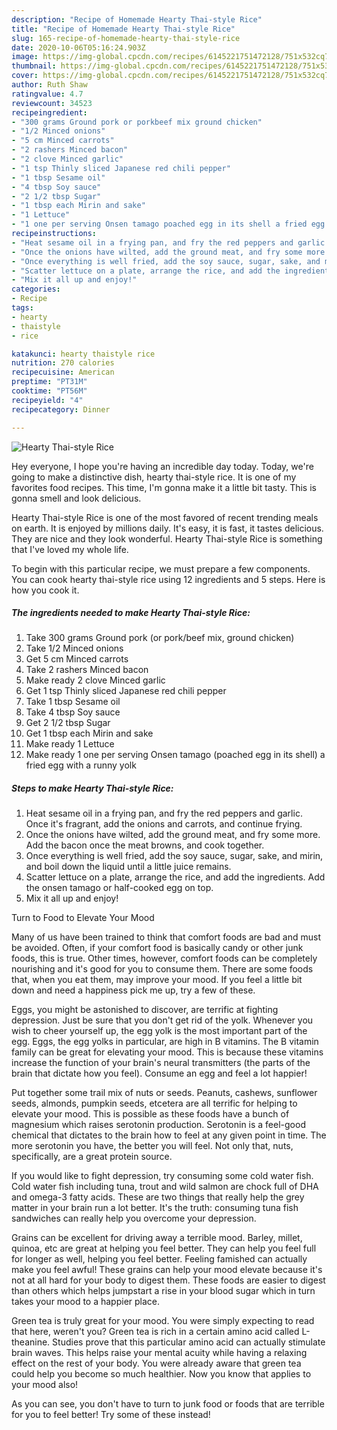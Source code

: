 ```yaml
---
description: "Recipe of Homemade Hearty Thai-style Rice"
title: "Recipe of Homemade Hearty Thai-style Rice"
slug: 165-recipe-of-homemade-hearty-thai-style-rice
date: 2020-10-06T05:16:24.903Z
image: https://img-global.cpcdn.com/recipes/6145221751472128/751x532cq70/hearty-thai-style-rice-recipe-main-photo.jpg
thumbnail: https://img-global.cpcdn.com/recipes/6145221751472128/751x532cq70/hearty-thai-style-rice-recipe-main-photo.jpg
cover: https://img-global.cpcdn.com/recipes/6145221751472128/751x532cq70/hearty-thai-style-rice-recipe-main-photo.jpg
author: Ruth Shaw
ratingvalue: 4.7
reviewcount: 34523
recipeingredient:
- "300 grams Ground pork or porkbeef mix ground chicken"
- "1/2 Minced onions"
- "5 cm Minced carrots"
- "2 rashers Minced bacon"
- "2 clove Minced garlic"
- "1 tsp Thinly sliced Japanese red chili pepper"
- "1 tbsp Sesame oil"
- "4 tbsp Soy sauce"
- "2 1/2 tbsp Sugar"
- "1 tbsp each Mirin and sake"
- "1 Lettuce"
- "1 one per serving Onsen tamago poached egg in its shell a fried egg with a runny yolk"
recipeinstructions:
- "Heat sesame oil in a frying pan, and fry the red peppers and garlic. Once it&#39;s fragrant, add the onions and carrots, and continue frying."
- "Once the onions have wilted, add the ground meat, and fry some more. Add the bacon once the meat browns, and cook together."
- "Once everything is well fried, add the soy sauce, sugar, sake, and mirin, and boil down the liquid until a little juice remains."
- "Scatter lettuce on a plate, arrange the rice, and add the ingredients. Add the onsen tamago or half-cooked egg on top."
- "Mix it all up and enjoy!"
categories:
- Recipe
tags:
- hearty
- thaistyle
- rice

katakunci: hearty thaistyle rice 
nutrition: 270 calories
recipecuisine: American
preptime: "PT31M"
cooktime: "PT56M"
recipeyield: "4"
recipecategory: Dinner

---
```



![Hearty Thai-style Rice](https://img-global.cpcdn.com/recipes/6145221751472128/751x532cq70/hearty-thai-style-rice-recipe-main-photo.jpg)

Hey everyone, I hope you're having an incredible day today. Today, we're going to make a distinctive dish, hearty thai-style rice. It is one of my favorites food recipes. This time, I'm gonna make it a little bit tasty. This is gonna smell and look delicious.



Hearty Thai-style Rice is one of the most favored of recent trending meals on earth. It is enjoyed by millions daily. It's easy, it is fast, it tastes delicious. They are nice and they look wonderful. Hearty Thai-style Rice is something that I've loved my whole life.


To begin with this particular recipe, we must prepare a few components. You can cook hearty thai-style rice using 12 ingredients and 5 steps. Here is how you cook it.

<!--inarticleads1-->

##### The ingredients needed to make Hearty Thai-style Rice:

1. Take 300 grams Ground pork (or pork/beef mix, ground chicken)
1. Take 1/2 Minced onions
1. Get 5 cm Minced carrots
1. Take 2 rashers Minced bacon
1. Make ready 2 clove Minced garlic
1. Get 1 tsp Thinly sliced Japanese red chili pepper
1. Take 1 tbsp Sesame oil
1. Take 4 tbsp Soy sauce
1. Get 2 1/2 tbsp Sugar
1. Get 1 tbsp each Mirin and sake
1. Make ready 1 Lettuce
1. Make ready 1 one per serving Onsen tamago (poached egg in its shell) a fried egg with a runny yolk




<!--inarticleads2-->

##### Steps to make Hearty Thai-style Rice:

1. Heat sesame oil in a frying pan, and fry the red peppers and garlic. Once it&#39;s fragrant, add the onions and carrots, and continue frying.
1. Once the onions have wilted, add the ground meat, and fry some more. Add the bacon once the meat browns, and cook together.
1. Once everything is well fried, add the soy sauce, sugar, sake, and mirin, and boil down the liquid until a little juice remains.
1. Scatter lettuce on a plate, arrange the rice, and add the ingredients. Add the onsen tamago or half-cooked egg on top.
1. Mix it all up and enjoy!




Turn to Food to Elevate Your Mood


Many of us have been trained to think that comfort foods are bad and must be avoided. Often, if your comfort food is basically candy or other junk foods, this is true. Other times, however, comfort foods can be completely nourishing and it's good for you to consume them. There are some foods that, when you eat them, may improve your mood. If you feel a little bit down and need a happiness pick me up, try a few of these.

Eggs, you might be astonished to discover, are terrific at fighting depression. Just be sure that you don't get rid of the yolk. Whenever you wish to cheer yourself up, the egg yolk is the most important part of the egg. Eggs, the egg yolks in particular, are high in B vitamins. The B vitamin family can be great for elevating your mood. This is because these vitamins increase the function of your brain's neural transmitters (the parts of the brain that dictate how you feel). Consume an egg and feel a lot happier!

Put together some trail mix of nuts or seeds. Peanuts, cashews, sunflower seeds, almonds, pumpkin seeds, etcetera are all terrific for helping to elevate your mood. This is possible as these foods have a bunch of magnesium which raises serotonin production. Serotonin is a feel-good chemical that dictates to the brain how to feel at any given point in time. The more serotonin you have, the better you will feel. Not only that, nuts, specifically, are a great protein source.

If you would like to fight depression, try consuming some cold water fish. Cold water fish including tuna, trout and wild salmon are chock full of DHA and omega-3 fatty acids. These are two things that really help the grey matter in your brain run a lot better. It's the truth: consuming tuna fish sandwiches can really help you overcome your depression. 

Grains can be excellent for driving away a terrible mood. Barley, millet, quinoa, etc are great at helping you feel better. They can help you feel full for longer as well, helping you feel better. Feeling famished can actually make you feel awful! These grains can help your mood elevate because it's not at all hard for your body to digest them. These foods are easier to digest than others which helps jumpstart a rise in your blood sugar which in turn takes your mood to a happier place.

Green tea is truly great for your mood. You were simply expecting to read that here, weren't you? Green tea is rich in a certain amino acid called L-theanine. Studies prove that this particular amino acid can actually stimulate brain waves. This helps raise your mental acuity while having a relaxing effect on the rest of your body. You were already aware that green tea could help you become so much healthier. Now you know that applies to your mood also!

As you can see, you don't have to turn to junk food or foods that are terrible for you to feel better! Try some of these instead!


